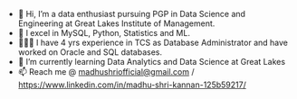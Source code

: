 - 👋 Hi, I’m a data enthusiast pursuing PGP in Data Science and Engineering at Great Lakes Institute of Management.
- 🔭 I excel in MySQL, Python, Statistics and ML.
- 👩🏻‍💻 I have 4 yrs experience in TCS as Database Administrator and have worked on Oracle and SQL databases.
- 🌱 I’m currently learning Data Analytics and Data Science at Great Lakes
- 📫 Reach me @ madhushriofficial@gmail.com / https://www.linkedin.com/in/madhu-shri-kannan-125b59217/

<!---
Madhu7k/Madhu7k is a ✨ special ✨ repository because its `README.md` (this file) appears on your GitHub profile.
You can click the Preview link to take a look at your changes.
--->
